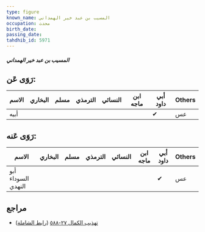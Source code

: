 ```yaml
---
type: figure
known_name: المسيب بن عبد خير الهمداني
occupation: محدث
birth_date:
passing_date:
tahdhib_id: 5971
---
```

##### المسيب بن عبد خير الهمداني

## رَوَى عَن:
| الاسم | البخاري | مسلم | الترمذي | النسائي | ابن ماجه | أبي داود | Others |
| ----- | ------- | ---- | ------- | ------- | -------- | -------- | ------ |
| أبيه  |         |      |         |         |          | ✔        | عس     |
## رَوَى عَنه:
| الاسم              | البخاري | مسلم | الترمذي | النسائي | ابن ماجه | أبي داود | Others |
| ------------------ | ------- | ---- | ------- | ------- | -------- | -------- | ------ |
| أبو السوداء النهدي |         |      |         |         |          | ✔        | عس     |
## مراجع
- [تهذيب الكمال ٢٧-٥٨٨](obsidian://open?vault=Tahdhib-al-Kamal&file=Figures/٥٩٧١-المسيب%20بن%20عبد%20خير%20الهمداني) ([رابط الشاملة](https://shamela.ws/book/3722/14977))